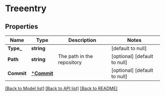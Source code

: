 # Treeentry

## Properties
Name | Type | Description | Notes
------------ | ------------- | ------------- | -------------
**Type_** | **string** |  | [default to null]
**Path** | **string** | The path in the repository | [optional] [default to null]
**Commit** | [***Commit**](commit.md) |  | [optional] [default to null]

[[Back to Model list]](../README.md#documentation-for-models) [[Back to API list]](../README.md#documentation-for-api-endpoints) [[Back to README]](../README.md)

